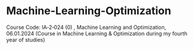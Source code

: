 # Machine-Learning-Optimization
Course Code: IA‑2‑024 (0) , Machine Learning and Optimization, 06.01.2024 (Course in Machine Learning &amp; Optimization during my fourth year of studies)
